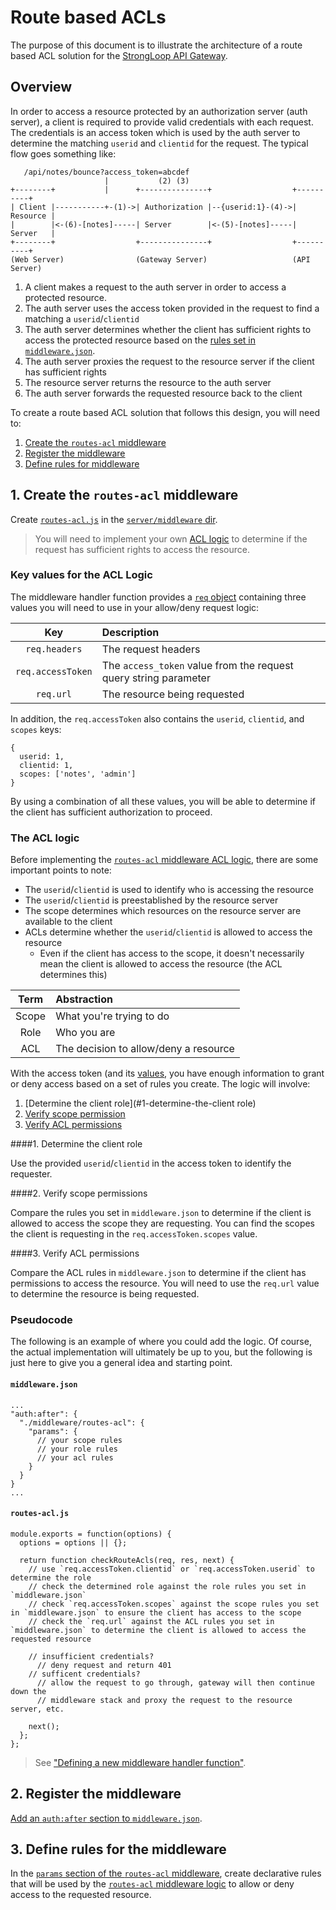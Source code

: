 # Route based ACLs

The purpose of this document is to illustrate the architecture of a route based
ACL solution for the [StrongLoop API Gateway](https://strongloop.com/node-js/api-gateway/).

## Overview

In order to access a resource protected by an authorization server (auth
server), a client is required to provide valid credentials with each request.
The credentials is an access token which is used by the auth server to determine
the matching `userid` and `clientid` for the request. The typical flow
goes something like:

```
   /api/notes/bounce?access_token=abcdef
                     |           (2) (3)
+--------+           |      +---------------+                  +----------+
| Client |-----------+-(1)->| Authorization |--{userid:1}-(4)->| Resource |
|        |<-(6)-[notes]-----| Server        |<-(5)-[notes]-----| Server   |
+--------+                  +---------------+                  +----------+
(Web Server)                (Gateway Server)                   (API Server)
```

1. A client makes a request to the auth server in order to access a protected
resource.
2. The auth server uses the access token provided in the request to find a
matching a `userid`/`clientid`
3. The auth server determines whether the client has sufficient rights to access the protected resource based on the [rules set in `middleware.json`](../server/middleware.json#L53).
4. The auth server proxies the request to the resource server if the client has sufficient
rights
5. The resource server returns the resource to the auth server
6. The auth server forwards the requested resource back to the client

To create a route based ACL solution that follows this design, you will need to:

1. [Create the `routes-acl` middleware](#1-create-the-routes-acl-middleware)
2. [Register the middleware](#2-register-the-middleware)
3. [Define rules for middleware](#3-define-rules-for-the-middleware)

## 1. Create the `routes-acl` middleware

Create [`routes-acl.js`](../server/middleware/routes-acl.js) in the [`server/middleware` dir](../server/middleware).

>You will need to implement your own [ACL logic](#the-acl-logic) to determine if
the request has sufficient rights to access the resource.

### Key values for the ACL Logic

The middleware handler function provides a [`req` object](../server/middleware/routes-acl.js#L4)
containing three values you will need to use in your allow/deny request logic:

Key|Description
:-:|:--
`req.headers`|The request headers
`req.accessToken`|The `access_token` value from the request query string parameter
`req.url`|The resource being requested

In addition, the `req.accessToken` also contains the `userid`, `clientid`, and
`scopes` keys:

```
{
  userid: 1,
  clientid: 1,
  scopes: ['notes', 'admin']
}
```

By using a combination of all these values, you will be able to determine if the
client has sufficient authorization to proceed.

### The ACL logic

Before implementing the [`routes-acl` middleware ACL logic](../server/middleware/routes-acl.js#L9),
there are some important points to note:

- The `userid`/`clientid` is used to identify who is accessing the resource
- The `userid`/`clientid` is preestablished by the resource server
- The scope determines which resources on the resource server are available to
  the client
- ACLs determine whether the `userid`/`clientid` is allowed to access the
resource
  - Even if the client has access to the scope, it doesn't necessarily mean the
    client is allowed to access the resource (the ACL determines this)

Term|Abstraction
:-:|:--
Scope|What you're trying to do
Role|Who you are
ACL|The decision to allow/deny a resource

With the access token (and its [values](#key-values-for-the-acl-logic), you have
enough information to grant or deny access based on a set of rules you create.
The logic will involve:

1. [Determine the client role](#1-determine-the-client role)
2. [Verify scope permission](#2-verify-scope-permissions)
3. [Verify ACL permissions](#3-verify-acl-permissions)

####1. Determine the client role

Use the provided `userid`/`clientid` in the access token to identify the
requester.

####2. Verify scope permissions

Compare the rules you set in `middleware.json` to determine if the client is
allowed to access the scope they are requesting. You can find the scopes the
client is requesting in the `req.accessToken.scopes` value.

####3. Verify ACL permissions

Compare the ACL rules in `middleware.json` to determine if the client has
permissions to access the resource. You will need to use the `req.url` value to
determine the resource is being requested.

### Pseudocode

The following is an example of where you could add the logic. Of course, the
actual implementation will ultimately be up to you, but the following is just
here to give you a general idea and starting point.

#### `middleware.json`

```
...
"auth:after": {
  "./middleware/routes-acl": {
    "params": {
      // your scope rules
      // your role rules
      // your acl rules
    }
  }
}
...
```

#### `routes-acl.js`

```
module.exports = function(options) {
  options = options || {};

  return function checkRouteAcls(req, res, next) {
    // use `req.accessToken.clientid` or `req.accessToken.userid` to determine the role
    // check the determined role against the role rules you set in `middleware.json`
    // check `req.accessToken.scopes` against the scope rules you set in `middleware.json` to ensure the client has access to the scope
    // check the `req.url` against the ACL rules you set in `middleware.json` to determine the client is allowed to access the requested resource

    // insufficient credentials?
      // deny request and return 401
    // sufficent credentials?
      // allow the request to go through, gateway will then continue down the
      // middleware stack and proxy the request to the resource server, etc.

    next();
  };
};
```

>See ["Defining a new middleware handler function"](http://docs.strongloop.com/display/public/LB/Defining+middleware;jsessionid=E4D7BC956D7C923C8378519EF8768BF4#Definingmiddleware-Defininganewmiddlewarehandlerfunction).

## 2. Register the middleware

[Add an `auth:after` section to `middleware.json`](../server/middleware.json#L50-L56).

## 3. Define rules for the middleware

In the [`params` section of the `routes-acl` middleware](../server/middleware.json#L53),
create declarative rules that will be used by the [`routes-acl` middleware logic](../server/middleware/routes-acl.js#L9)
to allow or deny access to the requested resource.
